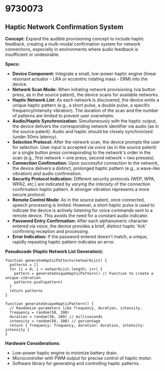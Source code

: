 # 9730073

## Haptic Network Confirmation System

**Concept:** Expand the audible provisioning concept to include haptic feedback, creating a multi-modal confirmation system for network connections, especially in environments where audio feedback is insufficient or undesirable.

**Specs:**

*   **Device Component:** Integrate a small, low-power haptic engine (linear resonant actuator - LRA or eccentric rotating mass - ERM) into the device.
*   **Network Scan Mode:** When initiating network provisioning (via button press, as in the source patent), the device scans for available networks. 
*   **Haptic Network List:** As each network is discovered, the device emits a unique haptic pattern (e.g., a short pulse, a double pulse, a specific frequency/intensity vibration). The duration of the scan and the number of patterns are limited to prevent user overwhelm.
*   **Audio/Haptic Synchronization:**  Simultaneously with the haptic output, the device delivers the corresponding network identifier via audio (as in the source patent).  Audio and haptic should be closely synchronized (under 50ms latency).
*   **Selection Protocol:** After the network scan, the device prompts the user for selection.  User input is accepted via voice (as in the source patent) *or* a single button press corresponding to the network's order in the scan (e.g., first network = one press, second network = two presses).
*   **Connection Confirmation:** Upon successful connection to the network, the device delivers a distinct, prolonged haptic pattern (e.g., a wave-like vibration) *and* audio confirmation.
*   **Security Protocol Indication:** Different security protocols (WEP, WPA, WPA2, etc.) are indicated by *varying the intensity* of the connection confirmation haptic pattern. A stronger vibration represents a more secure protocol.
*   **Remote Control Mode:** As in the source patent, once connected, speech processing is limited. However, a *short* haptic pulse is used to indicate the device is actively listening for voice commands sent to a remote device. This avoids the need for a constant audio indicator.
*   **Password Entry Confirmation:** After each alphanumeric character entered via voice, the device provides a brief, distinct haptic 'tick' confirming reception and processing.
*   **Error Indication:** If the password entered doesn't match, a unique, rapidly repeating haptic pattern indicates an error.

**Pseudocode (Haptic Network List Generation):**

```
function generateHapticPatterns(networkList) {
  patterns = []
  for (i = 0; i < networkList.length; i++) {
    pattern = generateUniqueHapticPattern() // Function to create a unique vibration
    patterns.push(pattern)
  }
  return patterns
}

function generateUniqueHapticPattern() {
  // Randomize parameters like frequency, duration, intensity.
  frequency = random(50, 200)
  duration = random(50, 200) // milliseconds
  intensity = random(50, 100) // percentage
  return { frequency: frequency, duration: duration, intensity: intensity }
}
```

**Hardware Considerations:**

*   Low-power haptic engine to minimize battery drain.
*   Microcontroller with PWM output for precise control of haptic motor.
*   Software library for generating and controlling haptic patterns.